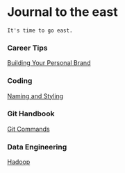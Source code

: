 # Journal to the east
`It's time to go east.`

### Career Tips
[Building Your Personal Brand](./CareerTips/BuildingYourPersonalBrand.md)

### Coding
[Naming and Styling](./Coding/NamingAndStyling.md)

### Git Handbook
[Git Commands](./GitHandbook/GitCommands.md)

### Data Engineering
[Hadoop](./DataEngineering/Hadoop.md)
